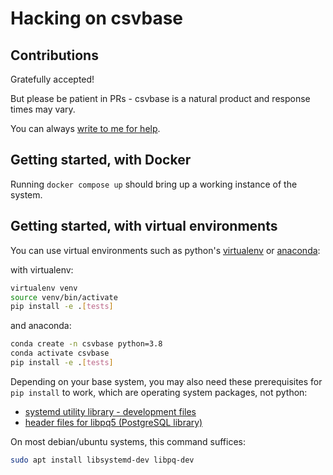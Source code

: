 # Hacking on csvbase

## Contributions

Gratefully accepted!

But please be patient in PRs - csvbase is a natural product and response times
may vary.

You can always [write to me for help](mailto:cal@calpaterson.com).

## Getting started, with Docker

Running `docker compose up` should bring up a working instance of the system.

## Getting started, with virtual environments

You can use virtual environments such as python's
[virtualenv](https://packaging.python.org/en/latest/guides/installing-using-pip-and-virtual-environments/#installing-virtualenv)
or
[anaconda](https://conda.io/projects/conda/en/latest/user-guide/tasks/manage-environments.html):

with virtualenv:

```sh
virtualenv venv
source venv/bin/activate
pip install -e .[tests]
```

and anaconda:

```sh
conda create -n csvbase python=3.8
conda activate csvbase
pip install -e .[tests]
```

Depending on your base system, you may also need these prerequisites for `pip
install` to work, which are operating system packages, not python:

- [systemd utility library - development
  files](https://packages.debian.org/sid/libsystemd-dev)
- [header files for libpq5 (PostgreSQL
  library)](https://packages.debian.org/sid/libpq-dev)

On most debian/ubuntu systems, this command suffices:

```sh
sudo apt install libsystemd-dev libpq-dev
```
